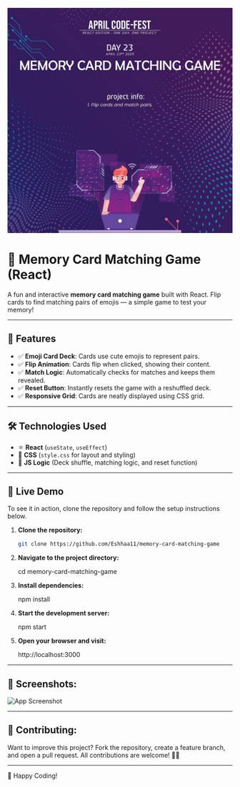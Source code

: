 ![App Screenshot](src/assets/memory.jpg)

# 🧠 Memory Card Matching Game (React)

A fun and interactive **memory card matching game** built with React. Flip cards to find matching pairs of emojis — a simple game to test your memory!

---

## 📌 Features
- ✅ **Emoji Card Deck**: Cards use cute emojis to represent pairs.
- ✅ **Flip Animation**: Cards flip when clicked, showing their content.
- ✅ **Match Logic**: Automatically checks for matches and keeps them revealed.
- ✅ **Reset Button**: Instantly resets the game with a reshuffled deck.
- ✅ **Responsive Grid**: Cards are neatly displayed using CSS grid.

---

## 🛠️ Technologies Used
- ⚛️ **React** (`useState`, `useEffect`)
- 🎨 **CSS** (`style.css` for layout and styling)
- 🧩 **JS Logic** (Deck shuffle, matching logic, and reset function)

---

## 🚀 Live Demo
To see it in action, clone the repository and follow the setup instructions below.

1. **Clone the repository:**

   ```bash
   git clone https://github.com/Eshhaa11/memory-card-matching-game
   
   
2. **Navigate to the project directory:**

   cd  memory-card-matching-game

3. **Install dependencies:**

   npm install

4. **Start the development server:**

   npm start

5. **Open your browser and visit:**

   http://localhost:3000

---

 ## 🎨 Screenshots:
 ![App Screenshot](src/assets/image.png)


 ---

 ## 🤝 Contributing:
 Want to improve this project? Fork the repository, create a feature branch, and open a pull request. All contributions are welcome! 🚀✨
 
 ---

 🎉 Happy Coding!